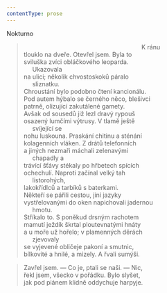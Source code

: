 ```yaml
---
contentType: prose
---
```


Nokturno

>                                                                      K ránu  
> tlouklo na dveře. Otevřel jsem. Byla to  
> sviluška zvíci obláčkového leoparda.  
>      Ukazovala  
> na ulici; několik chvostoskoků páralo  
>      sliznatku.  
> Chroustání bylo podobno čtení kancionálu.  
> Pod autem hýbalo se černého něco, blešivci  
> patrně, olizující zakutálené gamety.  
> Avšak od sousedů již lezl dravý rypouš  
> osazený lumčími výtrusy. V tlamě ještě  
>      svíjející se  
> nohu luskouna. Praskání chitinu a sténání  
> kolagenních vláken. Z drátů telefonních  
> a jiných nezmaři máchali zelenavými  
>      chapadly a  
> trávící šťávy stékaly po hřbetech spících  
> ochechulí. Naproti začínal velký tah  
>      listorohých,  
> lakokřídlců a tarbíků s baterkami.  
> Někteří se pářili cestou, jiní jazyky  
> vystřelovanými do oken napichovali jadernou  
>      hmotu.  
> Stříkalo to. S poněkud drsným rachotem  
> mamutí ježdík škrtal ploutevnatými hnáty  
> a u moře už hořelo; v plamenných děrách  
>      zjevovaly  
> se vyjevené obličeje pakoní a smutnic,  
> bílkovité a hnilé, a mizely. A řvali sumýši.

> Zavřel jsem. — Co je, ptali se naši. — Nic,  
> řekl jsem, všecko v pořádku. Bylo slyšet,  
> jak pod piánem klidně oddychuje harpyje.
